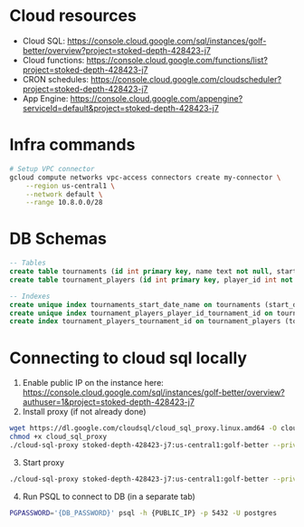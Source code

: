 # Cloud resources

- Cloud SQL: https://console.cloud.google.com/sql/instances/golf-better/overview?project=stoked-depth-428423-j7
- Cloud functions: https://console.cloud.google.com/functions/list?project=stoked-depth-428423-j7
- CRON schedules: https://console.cloud.google.com/cloudscheduler?project=stoked-depth-428423-j7
- App Engine: https://console.cloud.google.com/appengine?serviceId=default&project=stoked-depth-428423-j7


# Infra commands

```bash
# Setup VPC connector
gcloud compute networks vpc-access connectors create my-connector \
    --region us-central1 \
    --network default \
    --range 10.8.0.0/28
```

# DB Schemas

```sql
-- Tables
create table tournaments (id int primary key, name text not null, start_date date, end_date date, data jsonb not null, last_updated timestamp with time zone not null);
create table tournament_players (id int primary key, player_id int not null, tournament_id int not null, name text not null, last_updated timestamp with time zone not null, data jsonb not null);

-- Indexes
create unique index tournaments_start_date_name on tournaments (start_date, name);
create unique index tournament_players_player_id_tournament_id on tournament_players (player_id, tournament_id);
create index tournament_players_tournament_id on tournament_players (tournament_id);
```

# Connecting to cloud sql locally

1. Enable public IP on the instance here: https://console.cloud.google.com/sql/instances/golf-better/overview?authuser=1&project=stoked-depth-428423-j7
2. Install proxy (if not already done)
```bash
wget https://dl.google.com/cloudsql/cloud_sql_proxy.linux.amd64 -O cloud_sql_proxy
chmod +x cloud_sql_proxy
./cloud-sql-proxy stoked-depth-428423-j7:us-central1:golf-better --private-ip
```
3. Start proxy
```bash
./cloud-sql-proxy stoked-depth-428423-j7:us-central1:golf-better --private-ip
```
4. Run PSQL to connect to DB (in a separate tab)
```bash
PGPASSWORD='{DB_PASSWORD}' psql -h {PUBLIC_IP} -p 5432 -U postgres
```